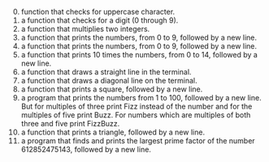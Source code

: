 0. function that checks for uppercase character.
1. a function that checks for a digit (0 through 9).
2. a function that multiplies two integers.
3. a function that prints the numbers, from 0 to 9, followed by a new line.
4. a function that prints the numbers, from 0 to 9, followed by a new line.
5.  a function that prints 10 times the numbers, from 0 to 14, followed by a new line.
6. a function that draws a straight line in the terminal.
7.  a function that draws a diagonal line on the terminal.
8.  a function that prints a square, followed by a new line.
9.  a program that prints the numbers from 1 to 100, followed by a new line. But for multiples of three print Fizz instead of the number and for the multiples of five print Buzz. For numbers which are multiples of both three and five print FizzBuzz.
10.  a function that prints a triangle, followed by a new line.
11.  a program that finds and prints the largest prime factor of the number 612852475143, followed by a new line.
